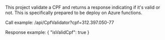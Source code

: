This project validate a CPF and returns a response indicating if it's valid or not.
This is specifically prepared to be deploy on Azure functions.

Call example:
/api/CpfValidator?cpf=312.397.050-77

Response example:
{
  "isValidCpf": true
}
